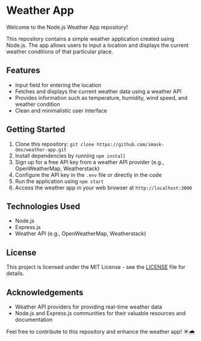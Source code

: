 # Weather App

Welcome to the Node.js Weather App repository!

This repository contains a simple weather application created using Node.js. The app allows users to input a location and displays the current weather conditions of that particular place.

## Features

- Input field for entering the location
- Fetches and displays the current weather data using a weather API
- Provides information such as temperature, humidity, wind speed, and weather condition
- Clean and minimalistic user interface

## Getting Started

1. Clone this repository: `git clone https://github.com/imask-dev/weather-app.git`
2. Install dependencies by running `npm install`
3. Sign up for a free API key from a weather API provider (e.g., OpenWeatherMap, Weatherstack)
4. Configure the API key in the `.env` file or directly in the code
5. Run the application using `npm start`
6. Access the weather app in your web browser at `http://localhost:3000`

## Technologies Used

- Node.js
- Express.js
- Weather API (e.g., OpenWeatherMap, Weatherstack)

## License

This project is licensed under the MIT License - see the [LICENSE](LICENSE) file for details.

## Acknowledgements

- Weather API providers for providing real-time weather data
- Node.js and Express.js communities for their valuable resources and documentation

Feel free to contribute to this repository and enhance the weather app! ☀️🌧️
